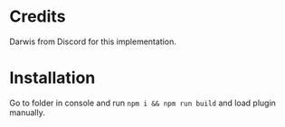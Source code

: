 # Credits

Darwis from Discord for this implementation.

# Installation

Go to folder in console and run `npm i && npm run build` and load plugin manually.
